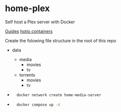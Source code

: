 # home-plex
Self host a Plex server with Docker

[Guides](https://trash-guides.info/)
[hotio containers](https://hotio.dev/containers)



Create the folowing file structure in the root of this repo
- data
    - media
        - movies
        - tv
    - torrents
        - movies
        - tv

- ```bash
    docker network create home-media-server
    ```
- ```bash
    docker compose up -d
    ```